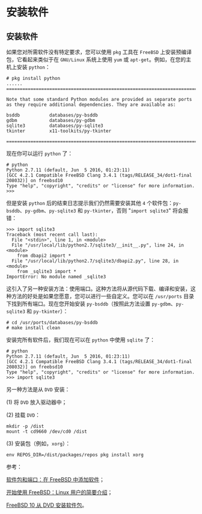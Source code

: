 # 安装软件

## 安装软件

如果您对所需软件没有特定要求，您可以使用 `pkg` 工具在 `FreeBSD` 上安装预编译包，它看起来类似于在 `GNU/Linux` 系统上使用 `yum` 或 `apt-get`。例如，在您的主机上安装 `python`：

```
# pkg install python 
......
===========================================================================

Note that some standard Python modules are provided as separate ports
as they require additional dependencies. They are available as:

bsddb           databases/py-bsddb
gdbm            databases/py-gdbm
sqlite3         databases/py-sqlite3
tkinter         x11-toolkits/py-tkinter

=========================================================================== 
```

现在你可以运行 `python` 了：

```
# python
Python 2.7.11 (default, Jun  5 2016, 01:23:11)
[GCC 4.2.1 Compatible FreeBSD Clang 3.4.1 (tags/RELEASE_34/dot1-final 208032)] on freebsd10
Type "help", "copyright", "credits" or "license" for more information.
>>> 
```

但是安装 `python` 后的结束日志提示我们仍然需要安装其他 `4` 个软件包：`py-bsddb`、`py-gdbm`、`py-sqlite3` 和 `py-tkinter`，否则 "`import sqlite3`" 将会报错：

```
>>> import sqlite3
Traceback (most recent call last):
  File "<stdin>", line 1, in <module>
  File "/usr/local/lib/python2.7/sqlite3/__init__.py", line 24, in <module>
    from dbapi2 import *
  File "/usr/local/lib/python2.7/sqlite3/dbapi2.py", line 28, in <module>
    from _sqlite3 import *
ImportError: No module named _sqlite3 
```

这引入了另一种安装方法：使用端口。这种方法将从源代码下载、编译和安装，这种方法的好处是如果您愿意，您可以进行一些自定义。您可以在 `/usr/ports` 目录下找到所有端口。现在您开始安装 `py-bsddb`（按照此方法设置 `py-gdbm`、`py-sqlite3` 和 `py-tkinter`）：

```
# cd /usr/ports/databases/py-bsddb
# make install clean 
```

安装完所有软件后，我们现在可以在 `python` 中使用 `sqlite` 了：

```
# python
Python 2.7.11 (default, Jun  5 2016, 01:23:11)
[GCC 4.2.1 Compatible FreeBSD Clang 3.4.1 (tags/RELEASE_34/dot1-final 208032)] on freebsd10
Type "help", "copyright", "credits" or "license" for more information.
>>> import sqlite3 
```

另一种方法是从 `DVD` 安装：

(1) 将 `DVD` 放入驱动器中；

(2) 挂载 `DVD`：

```
mkdir -p /dist
mount -t cd9660 /dev/cd0 /dist 
```

(3) 安装包（例如，`xorg`）：

```
env REPOS_DIR=/dist/packages/repos pkg install xorg 
```

参考：

[软件包和端口：在 FreeBSD 中添加软件](https://www.freebsd.org/doc/en_US.ISO8859-1/articles/linux-users/software.html)；

[开始使用 FreeBSD：Linux 用户的简要介绍](http://www.infoworld.com/article/2858288/unix/intro-to-freebsd-for-linux-users.html)；

[FreeBSD 10 从 DVD 安装软件包](https://forums.freebsd.org/threads/44430/#post-300633)。
